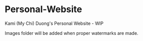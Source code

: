 # Personal-Website
Kami (My Chi) Duong's Personal Website - WIP

Images folder will be added when proper watermarks are made.


